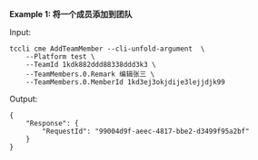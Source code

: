 **Example 1: 将一个成员添加到团队**



Input: 

```
tccli cme AddTeamMember --cli-unfold-argument  \
    --Platform test \
    --TeamId 1kdk882ddd88338ddd3k3 \
    --TeamMembers.0.Remark 编辑张三 \
    --TeamMembers.0.MemberId 1kd3ej3okjdije3lejjdjk99
```

Output: 
```
{
    "Response": {
        "RequestId": "99004d9f-aeec-4817-bbe2-d3499f95a2bf"
    }
}
```

